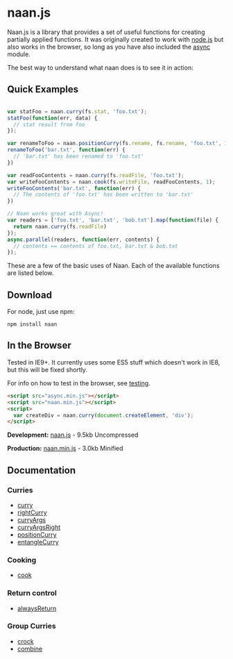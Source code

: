 # naan.js

Naan.js is a library that provides a set of useful functions for creating
partially applied functions. It was originally created to work with
[node.js](http://nodejs.org) but also works in the browser, so long as you have
also included the [async](https://github.com/caolan/async) module.

The best way to understand what naan does is to see it in action:

## Quick Examples
```javascript

var statFoo = naan.curry(fs.stat, 'foo.txt');
statFoo(function(err, data) {
  // stat result from foo
});

var renameToFoo = naan.positionCurry(fs.rename, fs.rename, 'foo.txt', 1);
renameToFoo('bar.txt', function(err) {
  // 'bar.txt' has been renamed to 'foo.txt'
})

var readFooContents = naan.curry(fs.readFile, 'foo.txt');
var writeFooContents = naan.cook(fs.writeFile, readFooContents, 1);
writeFooContents('bar.txt', function(err) {
  // The contents of 'foo.txt' has been written to 'bar.txt'
})

// Naan works great with Async!
var readers = ['foo.txt', 'bar.txt', 'bob.txt'].map(function(file) {
  return naan.curry(fs.readFile)
});
async.parallel(readers, function(err, contents) {
  // contents == contents of foo.txt, bar.txt & bob.txt
});

```

These are a few of the basic uses of Naan. Each of the available functions are
listed below.

## Download

For node, just use npm:

    npm install naan

## In the Browser

Tested in IE9+. It currently uses some ES5 stuff which doesn't work in IE8, but this will be
fixed shortly.

For info on how to test in the browser, see [testing](#testing).

```html
<script src="async.min.js"></script>
<script src="naan.min.js"></script>
<script>
  var createDiv = naan.curry(document.createElement, 'div');
</script>
```

__Development:__ [naan.js](https://github.com/jonpacker/naan/raw/master/naan.js) - 9.5kb Uncompressed

__Production:__ [naan.min.js](https://github.com/caolan/async/raw/master/naan.min.js) - 3.0kb Minified

## Documentation

### Curries

* [curry](#curry)
* [rightCurry](#rightCurry)
* [curryArgs](#curryArgs)
* [curryArgsRight](#curryArgsRight)
* [positionCurry](#positionCurry)
* [entangleCurry](#entangleCurry)

### Cooking

* [cook](#cook)

### Return control

* [alwaysReturn](#alwaysReturn)

### Group Curries

* [crock](#crock)
* [combine](#combine)